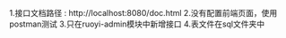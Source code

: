 1.接口文档路径 : http://localhost:8080/doc.html
2.没有配置前端页面，使用postman测试
3.只在ruoyi-admin模块中新增接口
4.表文件在sql文件夹中